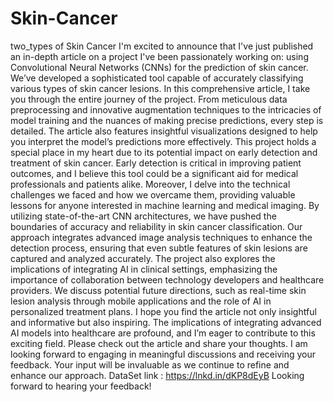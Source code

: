 # Skin-Cancer
two_types of Skin Cancer
I'm excited to announce that I've just published an in-depth article on a project I've been passionately working on: using Convolutional Neural Networks (CNNs) for the prediction of skin cancer. We’ve developed a sophisticated tool capable of accurately classifying various types of skin cancer lesions.
In this comprehensive article, I take you through the entire journey of the project. From meticulous data preprocessing and innovative augmentation techniques to the intricacies of model training and the nuances of making precise predictions, every step is detailed. The article also features insightful visualizations designed to help you interpret the model’s predictions more effectively.
This project holds a special place in my heart due to its potential impact on early detection and treatment of skin cancer. Early detection is critical in improving patient outcomes, and I believe this tool could be a significant aid for medical professionals and patients alike.
Moreover, I delve into the technical challenges we faced and how we overcame them, providing valuable lessons for anyone interested in machine learning and medical imaging. By utilizing state-of-the-art CNN architectures, we have pushed the boundaries of accuracy and reliability in skin cancer classification. Our approach integrates advanced image analysis techniques to enhance the detection process, ensuring that even subtle features of skin lesions are captured and analyzed accurately.
The project also explores the implications of integrating AI in clinical settings, emphasizing the importance of collaboration between technology developers and healthcare providers. We discuss potential future directions, such as real-time skin lesion analysis through mobile applications and the role of AI in personalized treatment plans.
I hope you find the article not only insightful and informative but also inspiring. The implications of integrating advanced AI models into healthcare are profound, and I’m eager to contribute to this exciting field.
Please check out the article and share your thoughts. I am looking forward to engaging in meaningful discussions and receiving your feedback. Your input will be invaluable as we continue to refine and enhance our approach.
DataSet link : https://lnkd.in/dKP8dEyB
Looking forward to hearing your feedback!
